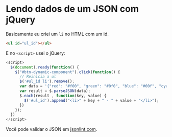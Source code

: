 # Lendo dados de um JSON com jQuery

Basicamente eu criei um `li` no HTML com um id.

```html
<ul id="ul_id"></ul>
```

E no `<script>` usei o jQuery:

```js
<script>
  $(document).ready(function() {
    $("#btn-dynamic-component").click(function() {
      // Reinicia a ul
      $('#ul_id li').remove();
      var data = '{"red": "#f00", "green": "#0f0", "blue": "#00f", "cyan": "#0ff", "magenta": "#f0f", "yellow": "#ff0", "black": "#000", "grey": "#eee"}'
      var result = $.parseJSON(data);
      $.each(result , function(key, value) {
        $('#ul_id').append("<li>" + key + " - " + value + "</li>");
      })
    });
  })
</script>

```

Você pode validar o JSON em [jsonlint.com](http://jsonlint.com/).